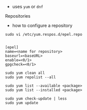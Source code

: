 - uses `yum` or `dnf`

Repositories
- how to configure a repository
```
sudo vi /etc/yum.respos.d/epel.repo


[epel]
name=<name for repository>
baseurl=<baseURL>
enable=<0/1>
gpgcheck=<0/1>

sudo yum clean all
sudo yum repolist --all

sudo yum list --available <package>
sudo yum list --installed <package>

sudo yum check-update | less
sudo yum update
```


